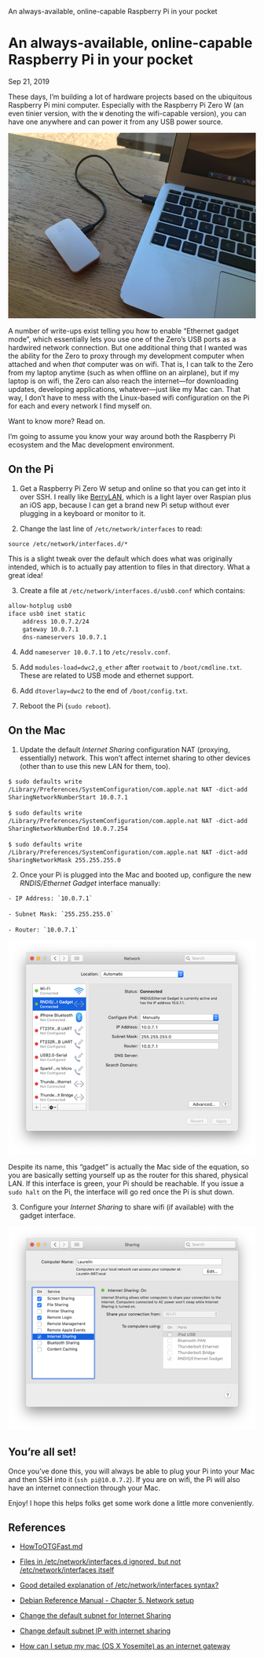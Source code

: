 An always-available, online-capable Raspberry Pi in your pocket

# An always-available, online-capable Raspberry Pi in your pocket

Sep 21, 2019

These days, I’m building a lot of hardware projects based on the ubiquitous Raspberry Pi mini computer. Especially with the Raspberry Pi Zero W (an even tinier version, with the `W` denoting the wifi-capable version), you can have one anywhere and can power it from any USB power source.

![](../_resources/fc234e44fa996197a9505310088777f0.png)

A number of write-ups exist telling you how to enable “Ethernet gadget mode”, which essentially lets you use one of the Zero’s USB ports as a hardwired network connection. But one additional thing that I wanted was the ability for the Zero to proxy through my development computer when attached and when *that* computer was on wifi. That is, I can talk to the Zero from my laptop anytime (such as when offline on an airplane), but if my laptop is on wifi, the Zero can also reach the internet—for downloading updates, developing applications, whatever—just like my Mac can. That way, I don’t have to mess with the Linux-based wifi configuration on the Pi for each and every network I find myself on.

Want to know more? Read on.

I’m going to assume you know your way around both the Raspberry Pi ecosystem and the Mac development environment.

## On the Pi

1.   Get a Raspberry Pi Zero W setup and online so that you can get into it over SSH. I really like [BerryLAN](http://www.berrylan.org/), which is a light layer over Raspian plus an iOS app, because I can get a brand new Pi setup without ever plugging in a keyboard or monitor to it.

2.   Change the last line of `/etc/network/interfaces` to read:

	source /etc/network/interfaces.d/*

This is a slight tweak over the default which does what was originally intended, which is to actually pay attention to files in that directory. What a great idea!

3.   Create a file at `/etc/network/interfaces.d/usb0.conf` which contains:

	allow-hotplug usb0
	iface usb0 inet static
	    address 10.0.7.2/24
	    gateway 10.0.7.1
	    dns-nameservers 10.0.7.1

4. Add `nameserver 10.0.7.1` to `/etc/resolv.conf`.

5. Add `modules-load=dwc2,g_ether` after `rootwait` to `/boot/cmdline.txt`. These are related to USB mode and ethernet support.

6. Add `dtoverlay=dwc2` to the end of `/boot/config.txt`.

7. Reboot the Pi (`sudo reboot`).

## On the Mac

1.   Update the default *Internet Sharing* configuration NAT (proxying, essentially) network. This won’t affect internet sharing to other devices (other than to use this new LAN for them, too).

	$ sudo defaults write /Library/Preferences/SystemConfiguration/com.apple.nat NAT -dict-add SharingNetworkNumberStart 10.0.7.1

	$ sudo defaults write /Library/Preferences/SystemConfiguration/com.apple.nat NAT -dict-add SharingNetworkNumberEnd 10.0.7.254

	$ sudo defaults write /Library/Preferences/SystemConfiguration/com.apple.nat NAT -dict-add SharingNetworkMask 255.255.255.0

2.   Once your Pi is plugged into the Mac and booted up, configure the new *RNDIS/Ethernet Gadget* interface manually:

    - IP Address: `10.0.7.1`

    - Subnet Mask: `255.255.255.0`

    - Router: `10.0.7.1`

![](../_resources/ed881ab1092c93ec024caa8859b57218.png)

Despite its name, this “gadget” is actually the Mac side of the equation, so you are basically setting yourself up as the router for this shared, physical LAN. If this interface is green, your Pi should be reachable. If you issue a `sudo halt` on the Pi, the interface will go red once the Pi is shut down.

3.   Configure your *Internet Sharing* to share wifi (if available) with the gadget interface.

![](../_resources/207687a33eab4abb2ea03a0de1885069.png)

## You’re all set!

Once you’ve done this, you will always be able to plug your Pi into your Mac and then SSH into it (`ssh pi@10.0.7.2`). If you are on wifi, the Pi will also have an internet connection through your Mac.

Enjoy! I hope this helps folks get some work done a little more conveniently.

## References

- [HowToOTGFast.md](https://gist.github.com/gbaman/975e2db164b3ca2b51ae11e45e8fd40a)

- [Files in /etc/network/interfaces.d ignored, but not /etc/network/interfaces itself](https://askubuntu.com/questions/853615/files-in-etc-network-interfaces-d-ignored-but-not-etc-network-interfaces-itse)

- [Good detailed explanation of /etc/network/interfaces syntax?](https://unix.stackexchange.com/questions/128439/good-detailed-explanation-of-etc-network-interfaces-syntax)

- [Debian Reference Manual - Chapter 5. Network setup](https://wiki.debian.org/NetworkConfiguration)

- [Change the default subnet for Internet Sharing](http://hints.macworld.com/article.php?story=20090510120814850)

- [Change default subnet IP with internet sharing](https://discussions.apple.com/thread/2726049)

- [How can I setup my mac (OS X Yosemite) as an internet gateway](https://apple.stackexchange.com/questions/192089/how-can-i-setup-my-mac-os-x-yosemite-as-an-internet-gateway#192183)